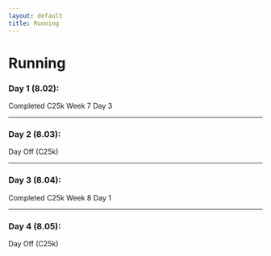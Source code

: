 ```yaml
---
layout: default
title: Running
---
```


# Running

### Day 1 (8.02):
Completed C25k Week 7 Day 3

---
### Day 2 (8.03):
Day Off (C25k)

---
### Day 3 (8.04):
Completed C25k Week 8 Day 1

---
### Day 4 (8.05):
Day Off (C25k)